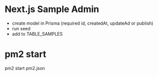 # Next.js Sample Admin
- create model in Prisma (required id, createdAt, updateAd or publish)
- run seed
- add to TABLE_SAMPLES

# pm2 start
pm2 start pm2.json